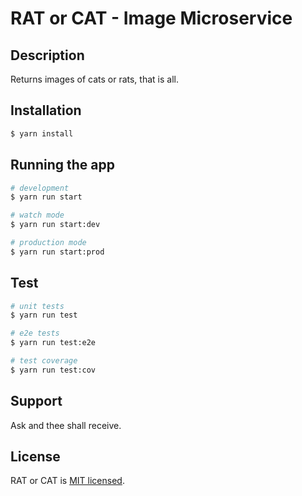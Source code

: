 # RAT or CAT - Image Microservice

## Description

Returns images of cats or rats, that is all.

## Installation

```bash
$ yarn install
```

## Running the app

```bash
# development
$ yarn run start

# watch mode
$ yarn run start:dev

# production mode
$ yarn run start:prod
```

## Test

```bash
# unit tests
$ yarn run test

# e2e tests
$ yarn run test:e2e

# test coverage
$ yarn run test:cov
```

## Support

Ask and thee shall receive.

## License

  RAT or CAT is [MIT licensed](LICENSE).
